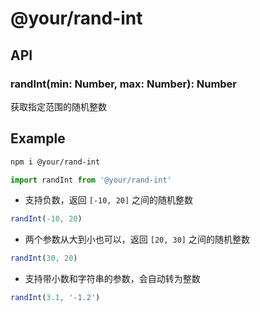 # @your/rand-int

## API

### randInt(min: Number, max: Number): Number
获取指定范围的随机整数

## Example
```bash
npm i @your/rand-int
```
```js
import randInt from '@your/rand-int'
```

- 支持负数，返回 `[-10, 20]` 之间的随机整数
```js
randInt(-10, 20)
``` 

- 两个参数从大到小也可以，返回 `[20, 30]` 之间的随机整数
```js
randInt(30, 20)
```

- 支持带小数和字符串的参数，会自动转为整数
```js
randInt(3.1, '-1.2')
```
